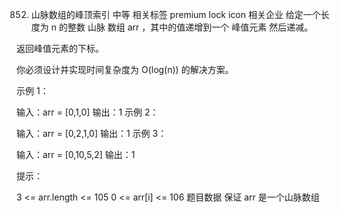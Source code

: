 852. 山脉数组的峰顶索引
中等
相关标签
premium lock icon
相关企业
给定一个长度为 n 的整数 山脉 数组 arr ，其中的值递增到一个 峰值元素 然后递减。

返回峰值元素的下标。

你必须设计并实现时间复杂度为 O(log(n)) 的解决方案。

 

示例 1：

输入：arr = [0,1,0]
输出：1
示例 2：

输入：arr = [0,2,1,0]
输出：1
示例 3：

输入：arr = [0,10,5,2]
输出：1
 

提示：

3 <= arr.length <= 105
0 <= arr[i] <= 106
题目数据 保证 arr 是一个山脉数组
